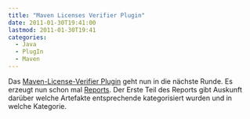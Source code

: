 ```yaml
---
title: "Maven Licenses Verifier Plugin"
date: 2011-01-30T19:41:00
lastmod: 2011-01-30T19:41
categories:
  - Java
  - PlugIn
  - Maven
---
```

Das <a href="https://github.com/khmarbaise/Maven-Licenses-Verifier-Plugin"  title="Maven License Verifier Plugin Homepage">Maven-License-Verifier Plugin</a> geht nun in die nächste Runde. Es erzeugt nun schon mal <a href="http://khmarbaise.github.com/mlvp-example/licenseverifierreport.html">Reports</a>. Der Erste Teil des Reports  gibt Auskunft darüber welche Artefakte entsprechende kategorisiert wurden und in welche Kategorie. <br/>
